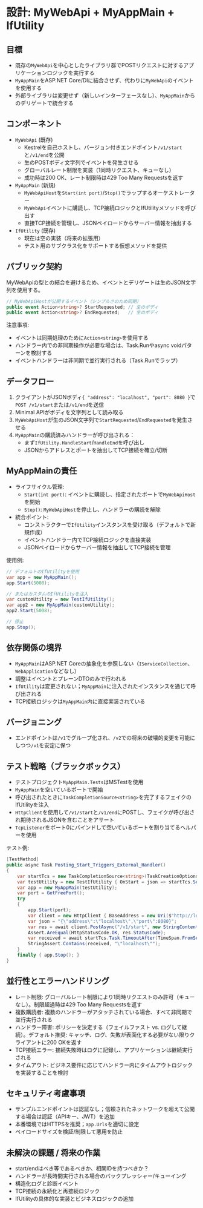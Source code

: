 # 設計: MyWebApi + MyAppMain + IfUtility

## 目標
- 既存の`MyWebApi`を中心としたライブラリ群でPOSTリクエストに対するアプリケーションロジックを実行する
- `MyAppMain`をASP.NET Core/DIに結合させず、代わりに`MyWebApi`のイベントを使用する
- 外部ライブラリは変更せず（新しいインターフェースなし）、`MyAppMain`からのデリゲートで統合する

## コンポーネント
- `MyWebApi` (既存)
  - Kestrelを自己ホストし、バージョン付きエンドポイント`/v1/start`と`/v1/end`を公開
  - 生のPOSTボディ文字列でイベントを発生させる
  - グローバルレート制限を実装（1同時リクエスト、キューなし）
  - 成功時は200 OK、レート制限時は429 Too Many Requestsを返す
- `MyAppMain` (新規)
  - `MyWebApiHost`を`Start(int port)`/`Stop()`でラップするオーケストレーター
  - `MyWebApi`イベントに購読し、TCP接続ロジックとIfUtilityメソッドを呼び出す
  - 直接TCP接続を管理し、JSONペイロードからサーバー情報を抽出する
- `IfUtility` (既存)
  - 現在は空の実装（将来の拡張用）
  - テスト用のサブクラス化をサポートする仮想メソッドを提供

## パブリック契約
MyWebApiの型との結合を避けるため、イベントとデリゲートは生のJSON文字列を使用する。

```csharp
// MyWebApiHostが公開するイベント（シンプルさのため同期）
public event Action<string>? StartRequested; // 生のボディ
public event Action<string>? EndRequested;   // 生のボディ
```

注意事項:
- イベントは同期処理のために`Action<string>`を使用する
- ハンドラー内での非同期操作が必要な場合は、Task.Runやasync voidパターンを検討する
- イベントハンドラーは非同期で並行実行される（Task.Runでラップ）

## データフロー
1. クライアントがJSONボディ`{ "address": "localhost", "port": 8080 }`で`POST /v1/start`または`/v1/end`を送信
2. Minimal APIがボディを文字列として読み取る
3. `MyWebApiHost`が生のJSON文字列で`StartRequested`/`EndRequested`を発生させる
4. `MyAppMain`の購読済みハンドラーが呼び出される：
   - まず`IfUtility.HandleStart`/`HandleEnd`を呼び出し
   - JSONからアドレスとポートを抽出してTCP接続を確立/切断

## MyAppMainの責任
- ライフサイクル管理:
  - `Start(int port)`: イベントに購読し、指定されたポートで`MyWebApiHost`を開始
  - `Stop()`: `MyWebApiHost`を停止し、ハンドラーの購読を解除
- 統合ポイント:
  - コンストラクターで`IfUtility`インスタンスを受け取る（デフォルトで新規作成）
  - イベントハンドラー内でTCP接続ロジックを直接実装
  - JSONペイロードからサーバー情報を抽出してTCP接続を管理

使用例:

```csharp
// デフォルトのIfUtilityを使用
var app = new MyAppMain();
app.Start(5008);

// またはカスタムのIfUtilityを注入
var customUtility = new TestIfUtility();
var app2 = new MyAppMain(customUtility);
app2.Start(5008);

// 停止
app.Stop();
```

## 依存関係の境界
- `MyAppMain`はASP.NET Coreの抽象化を参照しない（`IServiceCollection`、`WebApplication`などなし）
- 調整はイベントとプレーンDTOのみで行われる
- `IfUtility`は変更されない；`MyAppMain`に注入されたインスタンスを通じて呼び出される
- TCP接続ロジックは`MyAppMain`内に直接実装されている

## バージョニング
- エンドポイントは`/v1`でグループ化され、`/v2`での将来の破壊的変更を可能にしつつ`/v1`を安定に保つ

## テスト戦略（ブラックボックス）
- テストプロジェクト`MyAppMain.Tests`はMSTestを使用
- `MyAppMain`を空いているポートで開始
- 呼び出されたときに`TaskCompletionSource<string>`を完了するフェイクのIfUtilityを注入
- `HttpClient`を使用して`/v1/start`と`/v1/end`にPOSTし、フェイクが呼び出され期待されるJSONを含むことをアサート
- `TcpListener`をポート0にバインドして空いているポートを割り当てるヘルパーを使用

テスト例:

```csharp
[TestMethod]
public async Task Posting_Start_Triggers_External_Handler()
{
    var startTcs = new TaskCompletionSource<string>(TaskCreationOptions.RunContinuationsAsynchronously);
    var testUtility = new TestIfUtility { OnStart = json => startTcs.SetResult(json) };
    var app = new MyAppMain(testUtility);
    var port = GetFreePort();
    try
    {
        app.Start(port);
        var client = new HttpClient { BaseAddress = new Uri($"http://localhost:{port}") };
        var json = "{\"address\":\"localhost\",\"port\":8080}";
        var res = await client.PostAsync("/v1/start", new StringContent(json, Encoding.UTF8, "application/json"));
        Assert.AreEqual(HttpStatusCode.OK, res.StatusCode);
        var received = await startTcs.Task.TimeoutAfter(TimeSpan.FromSeconds(3));
        StringAssert.Contains(received, "\"localhost\"");
    }
    finally { app.Stop(); }
}
```

## 並行性とエラーハンドリング
- レート制限: グローバルレート制限により1同時リクエストのみ許可（キューなし）。制限超過時は429 Too Many Requestsを返す
- 複数購読者: 複数のハンドラーがアタッチされている場合、すべて非同期で並行実行される
- ハンドラー障害: ポリシーを決定する（フェイルファスト vs. ログして継続）。デフォルト推奨: キャッチ、ログ、失敗が表面化する必要がない限りクライアントに200 OKを返す
- TCP接続エラー: 接続失敗時はログに記録し、アプリケーションは継続実行される
- タイムアウト: ビジネス要件に応じてハンドラー内にタイムアウトロジックを実装することを検討

## セキュリティ考慮事項
- サンプルエンドポイントは認証なし；信頼されたネットワークを超えて公開する場合は認証（APIキー、JWT）を追加
- 本番環境ではHTTPSを推奨；`app.Urls`を適切に設定
- ペイロードサイズを検証/制限して悪用を防止

## 未解決の課題 / 将来の作業
- start/endはべき等であるべきか、相関IDを持つべきか？
- ハンドラーが長時間実行される場合のバックプレッシャー/キューイング
- 構造化ログと診断イベント
- TCP接続の永続化と再接続ロジック
- IfUtilityの具体的な実装とビジネスロジックの追加
